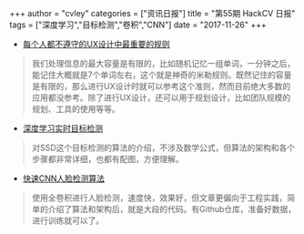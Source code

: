 +++
author = "cvley"
categories = ["资讯日报"]
title = "第55期 HackCV 日报"
tags = ["深度学习","目标检测","卷积","CNN"]
date = "2017-11-26"
+++

- [每个人都不遵守的UX设计中最重要的规则](https://blog.prototypr.io/the-most-important-rule-in-ux-design-that-everyone-breaks-1c1cb188931?from=hackcv&hmsr=hackcv.com&utm_medium=hackcv.com&utm_source=hackcv.com)

> 我们处理信息的最大容量是有限的，比如随机记忆一组单词，一分钟之后，能记住大概就是7个单词左右，这个就是神奇的米勒规则。既然记住的容量是有限的，那么进行UX设计时就可以参考这个准则，然而目前绝大多数的应用都没参考。除了进行UX设计，还可以用于规划设计，比如团队规模的规划、工具的使用等等。

- [深度学习实时目标检测](https://towardsdatascience.com/understanding-ssd-multibox-real-time-object-detection-in-deep-learning-495ef744fab?from=hackcv&hmsr=hackcv.com&utm_medium=hackcv.com&utm_source=hackcv.com)

> 对SSD这个目标检测的算法的介绍，不涉及数学公式，但算法的架构和各个步骤都非常详细，也都有配图，方便理解。

- [快速CNN人脸检测算法](https://deeplearningmania.quora.com/A-Fast-CNN-Face-Detection?from=hackcv&hmsr=hackcv.com&utm_medium=hackcv.com&utm_source=hackcv.com)

> 使用全卷积进行人脸检测，速度快，效果好，但文章更偏向于工程实践，简单的介绍了算法和架构后，就是大段的代码。有Github仓库，准备好数据，进行训练就可以了。

